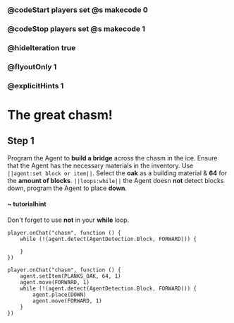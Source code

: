 ### @codeStart players set @s makecode 0
### @codeStop players set @s makecode 1

### @hideIteration true 
### @flyoutOnly 1
### @explicitHints 1


# The great chasm!

## Step 1
Program the Agent to **build a bridge** across the chasm in the ice. Ensure that the Agent has the necessary materials in the inventory. Use ``||agent:set block or item||``. Select the **oak** as a building material & **64** for the **amount of blocks**. ``||loops:while||`` the Agent doesn **not** detect blocks down, program the Agent to place **down**.    

#### ~ tutorialhint 
Don't forget to use **not** in your **while** loop. 

```template
player.onChat("chasm", function () {
    while (!(agent.detect(AgentDetection.Block, FORWARD))) {
    	
    }
})
```

```ghost
player.onChat("chasm", function () {
    agent.setItem(PLANKS_OAK, 64, 1)
    agent.move(FORWARD, 1)
    while (!(agent.detect(AgentDetection.Block, FORWARD))) {
        agent.place(DOWN)
        agent.move(FORWARD, 1)
    }
})

``` 

